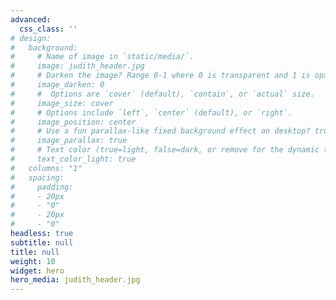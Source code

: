 ```yaml
---
advanced:
  css_class: ''
# design:
#   background:
#     # Name of image in `static/media/`.
#     image: judith_header.jpg
#     # Darken the image? Range 0-1 where 0 is transparent and 1 is opaque.
#     image_darken: 0
#     #  Options are `cover` (default), `contain`, or `actual` size.
#     image_size: cover
#     # Options include `left`, `center` (default), or `right`.
#     image_position: center
#     # Use a fun parallax-like fixed background effect on desktop? true/false
#     image_parallax: true
#     # Text color (true=light, false=dark, or remove for the dynamic theme color).
#     text_color_light: true
#   columns: "1"
#   spacing:
#     padding:
#     - 20px
#     - "0"
#     - 20px
#     - "0"
headless: true
subtitle: null
title: null
weight: 10
widget: hero
hero_media: judith_header.jpg
---
```

